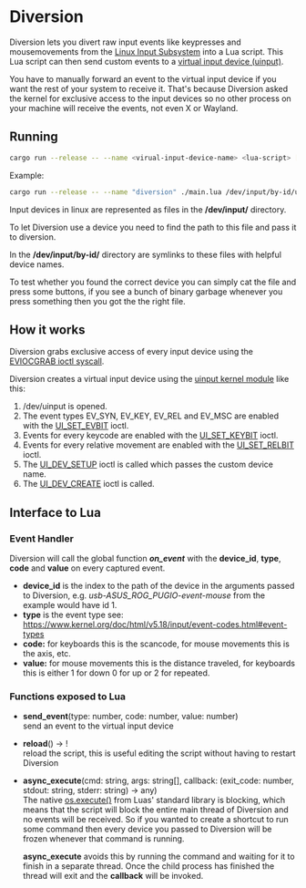 # Diversion 

Diversion lets you divert raw input events like keypresses and mousemovements from the [Linux Input Subsystem](https://www.kernel.org/doc/html/v5.18/input/input_uapi.html) into a Lua script.
This Lua script can then send custom events to a [virtual input device (uinput)](https://www.kernel.org/doc/html/v5.18/input/uinput.html).

You have to manually forward an event to the virtual input device if you want the rest of your system to receive it.
That's because Diversion asked the kernel for exclusive access to the input devices so no other process on your machine will receive the events, not even X or Wayland.

## Running
```bash
cargo run --release -- --name <virual-input-device-name> <lua-script> [devices]...
```
Example:
```bash
cargo run --release -- --name "diversion" ./main.lua /dev/input/by-id/usb-NOVATEK_USB_Keyboard-event-kbd /dev/input/by-id/usb-ASUS_ROG_PUGIO-event-mouse
```
Input devices in linux are represented as files in the **/dev/input/** directory.

To let Diversion use a device you need to find the path to this file and pass it to diversion.

In the **/dev/input/by-id/** directory are symlinks to these files with helpful device names.

To test whether you found the correct device you can simply cat the file and press some buttons, if you see a bunch of binary garbage whenever you press something then you got the the right file.

## How it works
Diversion grabs exclusive access of every input device using the [EVIOCGRAB ioctl syscall](https://github.com/torvalds/linux/blob/aa051d36ce4ae23b488489f6b15abad68b59ca23/include/uapi/linux/input.h#L183).

Diversion creates a virtual input device using the [uinput kernel module](https://www.kernel.org/doc/html/v5.18/input/uinput.html) like this:
1. /dev/uinput is opened.
2. The event types EV_SYN, EV_KEY, EV_REL and EV_MSC are enabled with the [UI_SET_EVBIT](https://github.com/torvalds/linux/blob/5bfc75d92efd494db37f5c4c173d3639d4772966/include/uapi/linux/uinput.h#L137) ioctl.
3. Events for every keycode are enabled with the [UI_SET_KEYBIT](https://github.com/torvalds/linux/blob/5bfc75d92efd494db37f5c4c173d3639d4772966/include/uapi/linux/uinput.h#L138) ioctl.
4. Events for every relative movement are enabled with the [UI_SET_RELBIT](https://github.com/torvalds/linux/blob/5bfc75d92efd494db37f5c4c173d3639d4772966/include/uapi/linux/uinput.h#L139) ioctl.
5. The [UI_DEV_SETUP](https://github.com/torvalds/linux/blob/5bfc75d92efd494db37f5c4c173d3639d4772966/include/uapi/linux/uinput.h#L74) ioctl is called which passes the custom device name.
6. The [UI_DEV_CREATE](https://github.com/torvalds/linux/blob/5bfc75d92efd494db37f5c4c173d3639d4772966/include/uapi/linux/uinput.h#L64) ioctl is called.

## Interface to Lua
### Event Handler
Diversion will call the global function **<em>on_event</em>** with the **device_id**, **type**, **code** and **value** on every captured event.
- **device_id** is the index to the path of the device in the arguments passed to Diversion, e.g. <em>usb-ASUS_ROG_PUGIO-event-mouse</em> from the example would have id 1.
- **type** is the event type see: https://www.kernel.org/doc/html/v5.18/input/event-codes.html#event-types
- **code:** for keyboards this is the scancode, for mouse movements this is the axis, etc.
- **value:** for mouse movements this is the distance traveled, for keyboards this is either 1 for down 0 for up or 2 for repeated.

### Functions exposed to Lua
- **send_event**(type: number, code: number, value: number)<br>
    send an event to the virtual input device
- **reload**() -> !<br>
    reload the script, this is useful editing the script without having to restart Diversion
- **async_execute**(cmd: string, args: string[], callback: (exit_code: number, stdout: string, stderr: string) -> any)<br>
    The native [os.execute()](https://www.lua.org/pil/22.2.html) from Luas' standard library is blocking, which means that the script will block the entire main thread of Diversion and no events will be received. So if you wanted to create a shortcut to run some command then every device you passed to Diversion will be frozen whenever that command is running.

    **async_execute** avoids this by running the command and waiting for it to finish in a separate thread. Once the child process has finished the thread will exit and the **callback** will be invoked.